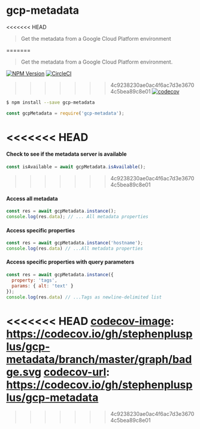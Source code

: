 # gcp-metadata
<<<<<<< HEAD
> Get the metadata from a Google Cloud Platform environment

=======
> Get the metadata from a Google Cloud Platform environment.

[![NPM Version][npm-image]][npm-url]
[![CircleCI][circleimg]][circle]
>>>>>>> 4c9238230ae0ac4f6ac7d3e36704c5bea89c8e01
[![codecov][codecov-image]][codecov-url]

```sh
$ npm install --save gcp-metadata
```
```js
const gcpMetadata = require('gcp-metadata');
```

<<<<<<< HEAD
=======
#### Check to see if the metadata server is available
```js
const isAvailable = await gcpMetadata.isAvailable();
```

>>>>>>> 4c9238230ae0ac4f6ac7d3e36704c5bea89c8e01
#### Access all metadata
```js
const res = await gcpMetadata.instance();
console.log(res.data); // ... All metadata properties
```

#### Access specific properties
```js
const res = await gcpMetadata.instance('hostname');
console.log(res.data) // ...All metadata properties
```

#### Access specific properties with query parameters
```js
const res = await gcpMetadata.instance({
  property: 'tags',
  params: { alt: 'text' }
});
console.log(res.data) // ...Tags as newline-delimited list
```

<<<<<<< HEAD
[codecov-image]: https://codecov.io/gh/stephenplusplus/gcp-metadata/branch/master/graph/badge.svg
[codecov-url]: https://codecov.io/gh/stephenplusplus/gcp-metadata
=======
[circle]: https://circleci.com/gh/stephenplusplus/gcp-metadata
[circleimg]: https://circleci.com/gh/stephenplusplus/gcp-metadata.svg?style=shield
[codecov-image]: https://codecov.io/gh/stephenplusplus/gcp-metadata/branch/master/graph/badge.svg
[codecov-url]: https://codecov.io/gh/stephenplusplus/gcp-metadata
[npm-image]: https://img.shields.io/npm/v/gcp-metadata.svg
[npm-url]: https://www.npmjs.com/package/gcp-metadata
>>>>>>> 4c9238230ae0ac4f6ac7d3e36704c5bea89c8e01
